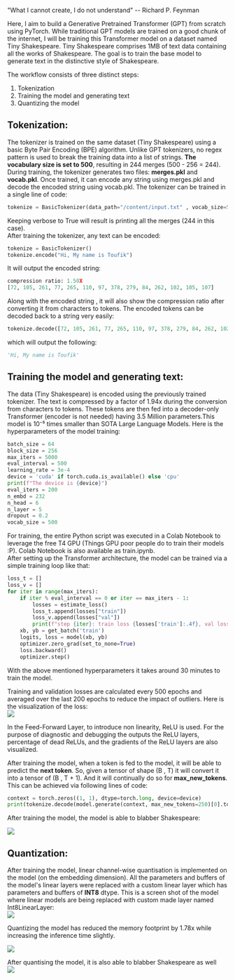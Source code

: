 "What I cannot create, I do not understand" -- Richard P. Feynman

Here, I aim to build a Generative Pretrained Transformer (GPT) from scratch using PyTorch. While traditional GPT models are trained on a good chunk of the internet, I will be training this Transformer model on a dataset named Tiny Shakespeare. Tiny Shakespeare comprises 1MB of text data containing all the works of Shakespeare. The goal is to train the base model to generate text in the distinctive style of Shakespeare.

The workflow consists of three distinct steps:

1. Tokenization
2. Training the model and generating text
3. Quantizing the model
## Tokenization:
The tokenizer is trained on the same dataset (Tiny Shakespeare) using a basic Byte Pair Encoding (BPE) algorithm. Unlike GPT tokenizers, no regex pattern is used to break the training data into a list of strings. **The vocabulary size is set to 500**, resulting in 244 merges (500 - 256 = 244). During training, the tokenizer generates two files: **merges.pkl** and **vocab.pkl**. Once trained, it can encode any string using merges.pkl and decode the encoded string using vocab.pkl.
The tokenizer can be trained in a single line of code:
```python
tokenize = BasicTokenizer(data_path="/content/input.txt" , vocab_size=500 , verbose = True)
```  
Keeping verbose to True will result is printing all the merges (244 in this case).  
After training the tokenizer, any text can be encoded:  
```python
tokenize = BasicTokenizer() 
tokenize.encode("Hi, My name is Toufik")
```  
It will output the encoded string:
```python
compression ratio: 1.50X
[72, 105, 261, 77, 265, 110, 97, 378, 279, 84, 262, 102, 105, 107]
```  
Along with the encoded string , it will also show the compression ratio after converting it from characters to tokens.
The encoded tokens can be decoded back to a string very easily:
```python
tokenize.decode([72, 105, 261, 77, 265, 110, 97, 378, 279, 84, 262, 102, 105, 107])
```
which will output the following:
```python
'Hi, My name is Toufik'
```  

## Training the model and generating text:
The data (Tiny Shakespeare) is encoded using the previously trained tokenizer. The text is compressed by a factor of 1.94x during the conversion from characters to tokens. These tokens are then fed into a decoder-only Transformer (encoder is not needed) having 3.5 Million parameters.This model is 10⁻⁵ times smaller than SOTA Large Language Models. Here is the hyperparameters of the model training:  
```python
batch_size = 64
block_size = 256
max_iters = 5000
eval_interval = 500
learning_rate = 3e-4
device = 'cuda' if torch.cuda.is_available() else 'cpu'
print(f"The device is {device}")
eval_iters = 200
n_embd = 232
n_head = 6
n_layer = 5
dropout = 0.2
vocab_size = 500
```  
For training, the entire Python script was executed in a Colab Notebook to leverage the free T4 GPU (Things GPU poor people do to train their models :P). Colab Notebook is also available as train.ipynb.  
After setting up the Transformer architecture, the model can be trained via a simple training loop like that:  
```python
loss_t = []
loss_v = []
for iter in range(max_iters):
    if iter % eval_interval == 0 or iter == max_iters - 1:
        losses = estimate_loss()
        loss_t.append(losses["train"])
        loss_v.append(losses["val"])
        print(f"step {iter}: train loss {losses['train']:.4f}, val loss {losses['val']:.4f}")
    xb, yb = get_batch('train')
    logits, loss = model(xb, yb)
    optimizer.zero_grad(set_to_none=True)
    loss.backward()
    optimizer.step()

```  
With the above mentioned hyperparameters it takes around 30 minutes to train the model.  

Training and validation losses are calculated every 500 epochs and averaged over the last 200 epochs to reduce the impact of outliers. Here is the visualization of the loss:  
![](https://github.com/itoufik/Building-a-Custom-GPT-Model-from-Scratch-Using-PyTorch/blob/main/Loss_Plot.png)  

In the Feed-Forward Layer, to introduce non linearity, ReLU is used. For the purpose of diagnostic and debugging the outputs the ReLU layers, percentage of dead ReLUs, and the gradients of the ReLU layers are also visualized.  

After training the model, when a token is fed to the model, it will be able to predict the **next token**. So, given a tensor of shape (B , T) it will convert it into a tensor of (B , T + 1). And it will continually do so for **max_new_tokens**. This can be achieved via following lines of code:  
```python
context = torch.zeros((1, 1), dtype=torch.long, device=device)
print(tokenize.decode(model.generate(context, max_new_tokens=250)[0].tolist()))
```  
After training the model, the model is able to blabber Shakespeare:  

![](https://github.com/itoufik/Building-a-Custom-GPT-Model-from-Scratch-Using-PyTorch/blob/main/output%20files/unquantised_model_output.png)  

## Quantization:  
After training the model, linear channel-wise quantisation is implemented on the model (on the embedding dimension). All the parameters and buffers of the model's linear layers were replaced with a custom linear layer which has parameters and buffers of **INT8** dtype. This is a screen shot of the model where linear models are being replaced with custom made layer named Int8LinearLayer:  
![](https://github.com/itoufik/Building-a-Custom-GPT-Model-from-Scratch-Using-PyTorch/blob/main/model%20stats/print_model_quantised.png)  

Quantizing the model has reduced the memory footprint by 1.78x while increasing the inference time slightly.  

![](https://github.com/itoufik/Building-a-Custom-GPT-Model-from-Scratch-Using-PyTorch/blob/main/model%20stats/quantised_stat.png)  

After quantising the model, it is also able to blabber Shakespeare as well  
![](https://github.com/itoufik/Building-a-Custom-GPT-Model-from-Scratch-Using-PyTorch/blob/main/output%20files/quantised_model_output.png)

